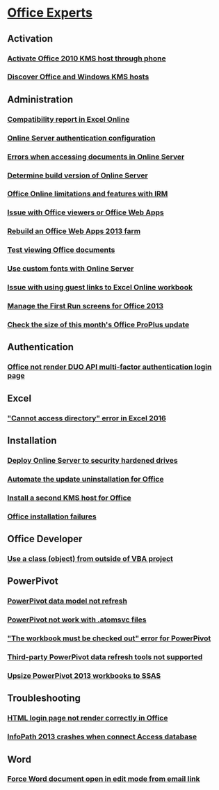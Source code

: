 # [Office Experts](../office-experts.md)

## Activation
### [Activate Office 2010 KMS host through phone](../activation/activate-office-2010-kms-host-via-phone-activation.md)
### [Discover Office and Windows KMS hosts](../activation/discover-remove-unauthorized-office-windows-kms-hosts.md)

## Administration
### [Compatibility report in Excel Online](../administration/compatibility-report-about-text-queries-in-excel-online.md)
### [Online Server authentication configuration](../administration/configuration-for-office-online-server-authentication-with-external-users.md)
### [Errors when accessing documents in Online Server](../administration/errors-when-access-documents-in-office-online-server.md)
### [Determine build version of Online Server](../administration/how-to-determine-build-version-of-office-online-server.md)
### [Office Online limitations and features with IRM](../administration/office-online-limitations-and-features-with-information-rights-management.md)
### [Issue with Office viewers or Office Web Apps](../administration/office-viewers-or-web-apps-shows-this-page-cannot-be-displayed.md)
### [Rebuild an Office Web Apps 2013 farm](../administration/rebuild-an-office-web-apps-2013-farm-easily.md)
### [Test viewing Office documents](../administration/test-viewing-documents-by-using-office-online-server-viewer.md)
### [Use custom fonts with Online Server](../administration/use-custom-fonts-with-office-online-server.md)
### [Issue with using guest links to Excel Online workbook](../administration/workbook-contains-external-data-connections.md)
### [Manage the First Run screens for Office 2013](../administration/manage-office-2013-first-run-screens.md)
### [Check the size of this month's Office ProPlus update](../administration/how-big-was-this-months-office-proplus-update.md)

## Authentication
### [Office not render DUO API multi-factor authentication login page](../authentication/not-render-a-custom-duo-api-multi-factor-authentication-login-page.md)

## Excel
### ["Cannot access directory" error in Excel 2016](../excel/cannot-access-directory-error-in-excel-2016.md)

## Installation
### [Deploy Online Server to security hardened drives](../installation/deploy-office-online-server-to-security-hardened-drive.md)
### [Automate the update uninstallation for Office ](../installation/automate-uninstall-office-update.md)
### [Install a second KMS host for Office](../installation/guidance-on-installing-a-second-kms-host-for-office.md)
### [Office installation failures](../installation/troubleshooting-office-installation-failures.md)

## Office Developer
### [Use a class (object) from outside of VBA project](../office-developer/set-up-vb-project-using-class.md)

## PowerPivot
### [PowerPivot data model not refresh](../powerpivot/powerpivot-data-model-does-not-refresh.md)
### [PowerPivot not work with .atomsvc files](../powerpivot/powerpivot-does-not-work-with-atomsvc-files.md)
### ["The workbook must be checked out" error for PowerPivot](../powerpivot/powerpivot-workbook-checked-out.md)
### [Third-party PowerPivot data refresh tools not supported](../powerpivot/third-party-powerpivot-data-refresh-tools-are-not-supported.md)
### [Upsize PowerPivot 2013 workbooks to SSAS](../powerpivot/upsize-powerpivot-2013-workbooks-to-sql-server-analysis-services.md)

## Troubleshooting
### [HTML login page not render correctly in Office](../troubleshooting/custom-html-login-page-not-render-correctly.md)
### [InfoPath 2013 crashes when connect Access database](../troubleshooting/infopath-2013-crashes-when-connecting-to-access-database.md)

## Word
### [Force Word document open in edit mode from email link](../word/force-word-document-to-open-in-edit-mode.md)
